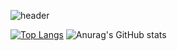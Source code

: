 ![header](https://capsule-render.vercel.app/api?type=Waving&color=_6516AA&height=300&animation=twinkling&fontAlignY=35&text=SPIRIT-PRO&descAlignY=47&descAlign=60&desc=DiscordInvites%20-%20KIKI.RP)

[![Top Langs](https://github-readme-stats.vercel.app/api/top-langs/?username=SPIRIT-PRO&layout=compact&theme=jolly&hide_border=0)](https://github.com/SPIRIT-PRO/github-readme-stats)
![Anurag's GitHub stats](https://github-readme-stats.vercel.app/api?username=SPIRIT-PRO&show_icons=true&theme=jolly&hide_border=0)

<!--
**SPIRIT-PRO/SPIRIT-PRO** is a ✨ _special_ ✨ repository because its `README.md` (this file) appears on your GitHub profile.

Here are some ideas to get you started:

- 🔭 I’m currently working on ...
- 🌱 I’m currently learning ...
- 👯 I’m looking to collaborate on ...
- 🤔 I’m looking for help with ...
- 💬 Ask me about ...
- 📫 How to reach me: ...
- 😄 Pronouns: ...
- ⚡ Fun fact: ...
-->
